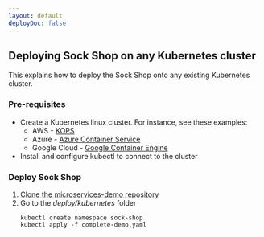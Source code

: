 ```yaml
---
layout: default
deployDoc: false
---
```


## Deploying Sock Shop on any Kubernetes cluster

This explains how to deploy the Sock Shop onto any existing Kubernetes cluster.

### Pre-requisites

- Create a Kubernetes linux cluster.  For instance, see these examples:
  - AWS - [KOPS](https://github.com/kubernetes/kops)
  - Azure - [Azure Container Service](https://docs.microsoft.com/azure/container-service/container-service-kubernetes-walkthrough)
  - Google Cloud - [Google Container Engine](https://cloud.google.com/container-engine/docs/clusters/operations)
- Install and configure kubectl to connect to the cluster

### Deploy Sock Shop

1. [Clone the microservices-demo repository](https://github.com/microservices-demo/microservices-demo)
2. Go to the *deploy/kubernetes* folder
    ```
    kubectl create namespace sock-shop
    kubectl apply -f complete-demo.yaml
    ```
